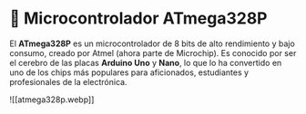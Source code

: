 # 🤖 Microcontrolador ATmega328P

El **ATmega328P** es un microcontrolador de 8 bits de alto rendimiento y bajo consumo, creado por Atmel (ahora parte de Microchip). Es conocido por ser el cerebro de las placas **Arduino Uno** y **Nano**, lo que lo ha convertido en uno de los chips más populares para aficionados, estudiantes y profesionales de la electrónica.

![[atmega328p.webp]]